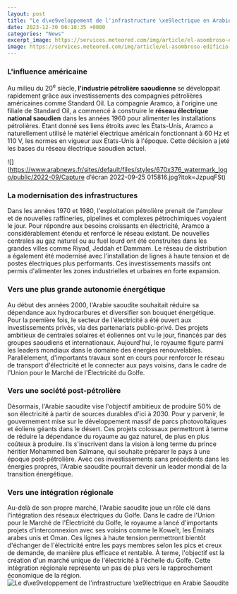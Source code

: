 ```yaml
---
layout: post
title: "Le d\xe9veloppement de l'infrastructure \xe9lectrique en Arabie Saoudite"
date: 2023-12-30 06:18:35 +0000
categories: "News"
excerpt_image: https://services.meteored.com/img/article/el-asombroso-edificio-lineal-de-170-kilometros-que-planea-arabia-saudita-the-mirror-line-mohammed-bin-salman-1659065418916_1280.jpg
image: https://services.meteored.com/img/article/el-asombroso-edificio-lineal-de-170-kilometros-que-planea-arabia-saudita-the-mirror-line-mohammed-bin-salman-1659065418916_1280.jpg
---
```


### L'influence américaine
Au milieu du 20<sup>e</sup> siècle, **l'industrie pétrolière saoudienne** se développait rapidement grâce aux investissements des compagnies pétrolières américaines comme Standard Oil. La compagnie Aramco, à l'origine une filiale de Standard Oil, a commencé à construire le **réseau électrique national saoudien** dans les années 1960 pour alimenter les installations pétrolières. Étant donné ses liens étroits avec les États-Unis, Aramco a naturellement utilisé le matériel électrique américain fonctionnant à 60 Hz et 110 V, les normes en vigueur aux États-Unis à l'époque. Cette décision a jeté les bases du réseau électrique saoudien actuel.

![](https://www.arabnews.fr/sites/default/files/styles/670x376_watermark_logo/public/2022-09/Capture d’écran 2022-09-25 015816.jpg?itok=JzpuqFSt)
### La modernisation des infrastructures 
Dans les années 1970 et 1980, l'exploitation pétrolière prenait de l'ampleur et de nouvelles raffineries, pipelines et complexes pétrochimiques voyaient le jour. Pour répondre aux besoins croissants en électricité, Aramco a considérablement étendu et renforcé le réseau existant. De nouvelles centrales au gaz naturel ou au fuel lourd ont été construites dans les grandes villes comme Riyad, Jeddah et Dammam. Le réseau de distribution a également été modernisé avec l'installation de lignes à haute tension et de postes électriques plus performants. Ces investissements massifs ont permis d'alimenter les zones industrielles et urbaines en forte expansion.
### Vers une plus grande autonomie énergétique
Au début des années 2000, l'Arabie saoudite souhaitait réduire sa dépendance aux hydrocarbures et diversifier son bouquet énergétique. Pour la première fois, le secteur de l'électricité a été ouvert aux investissements privés, via des partenariats public-privé. Des projets ambitieux de centrales solaires et éoliennes ont vu le jour, financés par des groupes saoudiens et internationaux. Aujourd'hui, le royaume figure parmi les leaders mondiaux dans le domaine des énergies renouvelables. Parallèlement, d'importants travaux sont en cours pour renforcer le réseau de transport d'électricité et le connecter aux pays voisins, dans le cadre de l'Union pour le Marché de l'Électricité du Golfe.
### Vers une société post-pétrolière
Désormais, l'Arabie saoudite vise l'objectif ambitieux de produire 50% de son électricité à partir de sources durables d'ici à 2030. Pour y parvenir, le gouvernement mise sur le développement massif de parcs photovoltaïques et éoliens géants dans le désert. Ces projets colossaux permettront à terme de réduire la dépendance du royaume au gaz naturel, de plus en plus coûteux à produire. Ils s'inscrivent dans la vision à long terme du prince héritier Mohammed ben Salmane, qui souhaite préparer le pays à une époque post-pétrolière. Avec ces investissements sans précédents dans les énergies propres, l'Arabie saoudite pourrait devenir un leader mondial de la transition énergétique.
### Vers une intégration régionale 
Au-delà de son propre marché, l'Arabie saoudite joue un rôle clé dans l'intégration des réseaux électriques du Golfe. Dans le cadre de l'Union pour le Marché de l'Électricité du Golfe, le royaume a lancé d'importants projets d'interconnexion avec ses voisins comme le Koweït, les Émirats arabes unis et Oman. Ces lignes à haute tension permettront bientôt d'échanger de l'électricité entre les pays membres selon les pics et creux de demande, de manière plus efficace et rentable. À terme, l'objectif est la création d'un marché unique de l'électricité à l'échelle du Golfe. Cette intégration régionale représente un pas de plus vers le rapprochement économique de la région.
![Le d\xe9veloppement de l'infrastructure \xe9lectrique en Arabie Saoudite](https://services.meteored.com/img/article/el-asombroso-edificio-lineal-de-170-kilometros-que-planea-arabia-saudita-the-mirror-line-mohammed-bin-salman-1659065418916_1280.jpg)